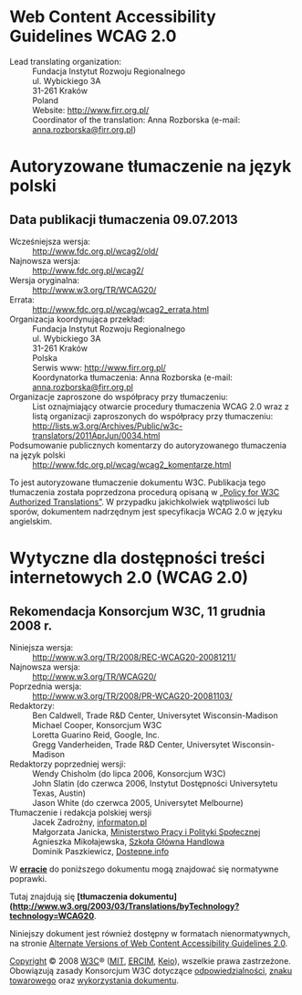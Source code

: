 # Web Content Accessibility Guidelines WCAG 2.0
  <dl>
    <dt lang="en">Lead translating organization:</dt>
    <dd>Fundacja Instytut Rozwoju Regionalnego</dd>
    <dd>ul. Wybickiego 3A</dd>
    <dd>31-261 Kraków</dd>
    <dd lang="en">Poland</dd>
    <dd><span lang="en">Website:<span> <a href="http://www.firr.org.pl/">http://www.firr.org.pl/</a></span></span></dd>
    <dd><span lang="en">Coordinator of the translation:</span> Anna Rozborska (e-mail: <a href="mailto:anna.rozborska@firr.org.pl">anna.rozborska@firr.org.pl</a>)</dd>
  </dl>

# Autoryzowane tłumaczenie na język polski

## Data publikacji tłumaczenia 09.07.2013
<dl>
<dt>Wcześniejsza wersja:</dt>
<dd><a href="http://www.fdc.org.pl/wcag2/old/">http://www.fdc.org.pl/wcag2/old/</a></dd>
<dt>Najnowsza wersja:</dt>
<dd><a href="http://www.fdc.org.pl/wcag2/">http://www.fdc.org.pl/wcag2/</a></dd>
<dt>Wersja oryginalna:</dt>
<dd><a href="http://www.w3.org/TR/WCAG20/">http://www.w3.org/TR/WCAG20/</a></dd>
<dt>Errata:</dt>
<dd><a href="http://www.fdc.org.pl/wcag/errata.html">http://www.fdc.org.pl/wcag/wcag2_errata.html</a> 
<dt>Organizacja koordynująca przekład:</dt>
<dd>Fundacja Instytut Rozwoju Regionalnego</dd>
<dd>ul. Wybickiego 3A</dd>
<dd>31-261 Kraków</dd>
<dd>Polska</dd>
<dd>Serwis www: <a href="http://www.firr.org.pl/">http://www.firr.org.pl/</a></dd>
<dd>Koordynatorka tłumaczenia: Anna Rozborska (e-mail: <a href="mailto:anna.rozborska@firr.org.pl">anna.rozborska@firr.org.pl</a></dd>
<dt>Organizacje zaproszone do współpracy przy tłumaczeniu:</dt>
<dd>List oznajmiający otwarcie procedury tłumaczenia WCAG 2.0 wraz z listą organizacji zaproszonych do współpracy przy tłumaczeniu: <a href="http://lists.w3.org/Archives/Public/w3c-translators/2011AprJun/0034.html">http://lists.w3.org/Archives/Public/w3c-translators/2011AprJun/0034.html</a></dd>
<dt>Podsumowanie publicznych komentarzy do autoryzowanego tłumaczenia na język polski</dt>
<dd><a href="http://www.fdc.org.pl/wcag/errata.html">http://www.fdc.org.pl/wcag/wcag2_komentarze.html</a> 
</dl>

To jest autoryzowane tłumaczenie dokumentu W3C. Publikacja tego tłumaczenia została poprzedzona procedurą opisaną w [„Policy for W3C  Authorized Translations”](http://www.w3.org/2005/02/TranslationPolicy.html). W przypadku jakichkolwiek wątpliwości lub sporów, dokumentem nadrzędnym jest specyfikacja WCAG 2.0 w języku angielskim.

# Wytyczne dla dostępności treści internetowych 2.0 (WCAG 2.0)

## Rekomendacja Konsorcjum W3C, 11 grudnia 2008 r.
<dl>
<dt>Niniejsza wersja:</dt>
<dd><a href="http://www.w3.org/TR/2008/REC-WCAG20-20081211/">http://www.w3.org/TR/2008/REC-WCAG20-20081211/</a></dd>
<dt>Najnowsza wersja:</dt>
<dd><a href="http://www.w3.org/TR/WCAG20/">http://www.w3.org/TR/WCAG20/</a></dd>
<dt>Poprzednia wersja:</dt>
<dd><a href="http://www.w3.org/TR/2008/PR-WCAG20-20081103/">http://www.w3.org/TR/2008/PR-WCAG20-20081103/</a></dd>
<dt>Redaktorzy:</dt>
<dd>Ben Caldwell, Trade R&amp;D Center, Universytet Wisconsin-Madison</dd>
<dd>Michael Cooper, Konsorcjum W3C</dd>
<dd>Loretta Guarino Reid, Google, Inc.</dd>
<dd>Gregg Vanderheiden, Trade R&amp;D Center, Universytet Wisconsin-Madison</dd>
<dt>Redaktorzy poprzedniej wersji:</dt>
<dd>Wendy Chisholm (do lipca 2006, Konsorcjum W3C)</dd>
<dd>John Slatin (do czerwca 2006, Instytut Dostępności Universytetu Texas, Austin)</dd>
<dd>Jason White (do czerwca 2005, Universytet Melbourne)</dd>
<dt>Tłumaczenie i redakcja polskiej wersji</dt>
<dd>Jacek Zadrożny, <a href="http://informaton.pl/">informaton.pl</a></dd>
<dd>Małgorzata Janicka, <a href="http://www.mpips.gov.pl/">Ministerstwo Pracy i Polityki Społecznej</a></dd>
<dd>Agnieszka Mikołajewska, <a href="http://www.sgh.edu.pl/">Szkoła Główna Handlowa</a></dd>
<dd>Dominik Paszkiewicz, <a href="http://dostepne.info">Dostepne.info</a></dd>
</dl>

W **[erracie](http://www.w3.org/WAI/WCAG20/errata/)** do poniższego dokumentu mogą znajdować się normatywne poprawki.
  
Tutaj znajdują się **[tłumaczenia dokumentu](http://www.w3.org/2003/03/Translations/byTechnology?technology=WCAG20**.
  
Niniejszy dokument jest również dostępny w formatach nienormatywnych, na stronie <a href="http://www.w3.org/WAI/WCAG20/versions/guidelines/">Alternate Versions of Web Content Accessibility Guidelines 2.0</a>.
  
<a href="http://www.w3.org/Consortium/Legal/ipr-notice#Copyright">Copyright</a> © 2008 <a href="http://www.w3.org/Consortium/Legal/ipr-notice"><abbr title="World Wide Web Consortium">W3C</abbr></a>® (<a href="http://www.csail.mit.edu/"><abbr title="Massachusetts Institute of Technology">MIT</abbr></a>, <a href="http://www.ercim.org/"><abbr title="European Research Consortium for Informatics and Mathematics">ERCIM</abbr></a>, <a href="http://www.keio.ac.jp/">Keio</a>), wszelkie prawa zastrzeżone. Obowiązują zasady Konsorcjum W3C dotyczące <a href="http://www.w3.org/Consortium/Legal/ipr-notice#Legal_Disclaimer">odpowiedzialności</a>, <a href="http://www.w3.org/Consortium/Legal/ipr-notice#W3C_Trademarks">znaku towarowego</a> oraz <a href="http://www.w3.org/Consortium/Legal/copyright-documents">wykorzystania dokumentu</a>.

